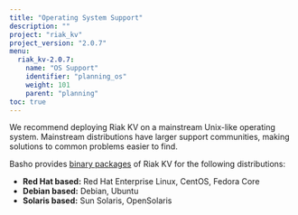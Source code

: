 ```yaml
---
title: "Operating System Support"
description: ""
project: "riak_kv"
project_version: "2.0.7"
menu:
  riak_kv-2.0.7:
    name: "OS Support"
    identifier: "planning_os"
    weight: 101
    parent: "planning"
toc: true
---
```


[downloads]: /riak/kv/2.0.7/downloads/

We recommend deploying Riak KV on a mainstream Unix-like operating system.
Mainstream distributions have larger support communities, making
solutions to common problems easier to find. 

Basho provides [binary packages][downloads] of Riak KV for the following distributions:

* **Red Hat based:** Red Hat Enterprise Linux, CentOS, Fedora Core
* **Debian based:** Debian, Ubuntu
* **Solaris based:** Sun Solaris, OpenSolaris
